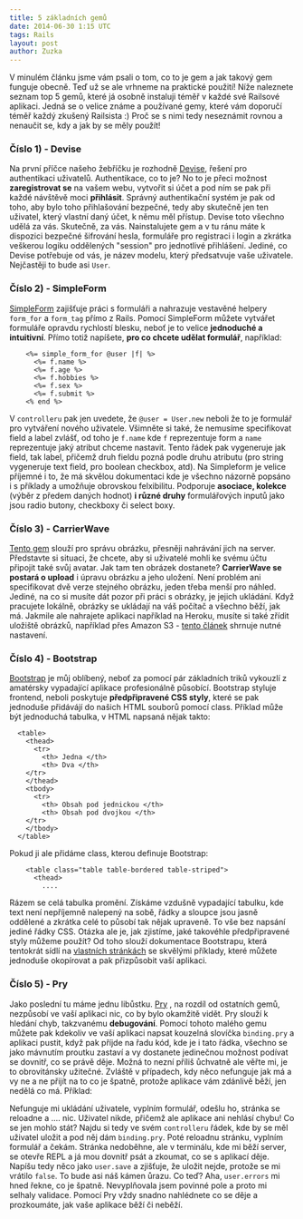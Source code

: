 ```yaml
---
title: 5 základních gemů
date: 2014-06-30 1:15 UTC
tags: Rails
layout: post
author: Zuzka
---
```


V minulém článku jsme vám psali o tom, co to je gem a jak takový gem funguje obecně. Teď už se ale vrhneme na praktické použití! Níže naleznete seznam top 5 gemů, které já osobně instaluji téměř v každé své Railsové aplikaci. Jedná se o velice známe a používané gemy, které vám doporučí téměř každý zkušený Railsista :) Proč se s nimi tedy neseznámit rovnou a nenaučit se, kdy a jak by se měly použít! 


### Číslo 1) - Devise
Na první příčce našeho žebříčku je rozhodně [Devise](https://github.com/plataformatec/devise), řešení pro authentikaci uživatelů. Authentikace, co to je? No to je přeci možnost **zaregistrovat se** na vašem webu, vytvořit si účet a pod ním se pak při každé návštěvě moci **přihlásit**. Správný authentikační systém je pak od toho, aby bylo toho přihlašování bezpečné, tedy aby skutečně jen ten uživatel, který vlastní daný účet, k němu měl přístup. Devise toto všechno udělá za vás. Skutečně, za vás. Nainstalujete gem a v tu ránu máte k dispozici bezpečné šifrování hesla, formuláře pro registraci i login a zkrátka veškerou logiku oddělených "session" pro jednotlivé přihlášení. Jediné, co Devise potřebuje od vás, je název modelu, který předsatvuje vaše uživatele. Nejčastěji to bude asi `User`.

### Číslo 2) - SimpleForm
[SimpleForm](https://github.com/plataformatec/simple_form) zajišťuje práci s formuláři a nahrazuje vestavěné helpery `form_for` a `form_tag` přímo z Rails. Pomocí SimpleForm můžete vytvářet formuláře opravdu rychlostí blesku, neboť je to velice **jednoduché a intuitivní**. Přímo totiž napíšete, **pro co chcete udělat formulář**, například:


        <%= simple_form_for @user |f| %>
          <%= f.name %>
          <%= f.age %>
          <%= f.hobbies %>
          <%= f.sex %>
          <%= f.submit %>
        <% end %>


V `controlleru` pak jen uvedete, že `@user = User.new` neboli že to je formulář pro vytváření nového uživatele. Všimněte si také, že nemusíme specifikovat field a label zvlášť, od toho je `f.name` kde `f` reprezentuje form a `name` reprezentuje jaký atribut chceme nastavit. Tento řádek pak vygeneruje jak field, tak label, přičemž druh fieldu pozná podle druhu atributu (pro string vygeneruje text field, pro boolean checkbox, atd).
Na Simpleform je  velice příjemné i to, že má skvělou dokumentaci kde je všechno názorně popsáno i s příklady a umožňuje obrovskou felxibilitu. Podporuje **asociace, kolekce** (výběr z předem daných hodnot) **i různé druhy** formulářových inputů jako jsou radio butony, checkboxy či select boxy. 

### Číslo 3) - CarrierWave
[Tento gem](https://github.com/carrierwaveuploader/carrierwave) slouží pro správu obrázku, přesněji nahrávání jich na server. Představte si situaci, že chcete, aby si uživatelé mohli ke svému účtu připojit také svůj avatar. Jak tam ten obrázek dostanete? **CarrierWave se postará o upload** i úpravu obrázku a jeho uložení. Není problém ani specifikovat dvě verze stejného obrázku, jeden třeba menší pro náhled. Jediné, na co si musíte dát pozor při práci s obrázky, je jejich ukládání. Když pracujete lokálně, obrázky se ukládají na váš počítač a všechno běží, jak má. Jakmile ale nahrajete aplikaci například na Heroku, musíte si také zřídit uložiště obrázků, například přes Amazon S3 - [tento článek](http://blog.pardner.com/2012/01/rails-3-1-carrierwave-s3-heroku/) shrnuje nutné nastavení.

### Číslo 4) - Bootstrap
[Bootstrap](https://github.com/seyhunak/twitter-bootstrap-rails) je můj oblíbený, neboť za pomocí pár základních triků vykouzlí z amatérsky vypadající aplikace profesionálně působící. Bootstrap styluje frontend, neboli poskytuje **předpřipravené CSS styly**, které se pak jednoduše přidávájí do našich HTML souborů pomocí class. Příklad může být jednoduchá tabulka, v HTML napsaná nějak takto:

      <table>
        <thead>
          <tr>
            <th> Jedna </th>
            <th> Dva </th>
        </tr>
        </thead>
        <tbody>
          <tr>
            <th> Obsah pod jednickou </th>
            <th> Obsah pod dvojkou </th>
        </tr>
        </tbody>
      </table>


Pokud ji ale přidáme class, kterou definuje Bootstrap:


        <table class="table table-bordered table-striped">
          <thead>
            ....


Rázem se celá tabulka promění. Získáme vzdušně vypadající tabulku, kde text není nepříjemně nalepený na sobě, řádky a sloupce jsou jasně oddělené a zkrátka celé to působí tak nějak upraveně. To vše bez napsání jediné řádky CSS. Otázka ale je, jak zjistíme, jaké takovéhle předpřipravené styly můžeme použít? Od toho slouží dokumentace Bootstrapu, která tentokrát sídlí na [vlastních stránkách](http://getbootstrap.com/) se skvělými příklady, které můžete jednoduše okopírovat a pak přizpůsobit vaší aplikaci. 

### Číslo 5) - Pry
Jako poslední tu máme jednu libůstku. [Pry](https://github.com/pry/pry) , na rozdíl od ostatních gemů, nezpůsobí ve vaší aplikaci nic, co by bylo okamžitě vidět. Pry slouží k hledání chyb, takzvanému **debugování**. Pomocí tohoto malého gemu můžete pak kdekoliv ve vaší aplikaci napsat kouzelná slovíčka `binding.pry` a aplikaci pustit, když pak příjde na řadu kód, kde je i tato řádka, všechno se jako mávnutím proutku zastaví a vy dostanete jedinečnou možnost podívat se dovnitř, co se právě děje. Možná to nezní příliš ůchvatně ale věřte mi, je to obrovitánsky užitečné. Zvláště v případech, kdy něco nefunguje jak má a vy ne a ne přijít na to co je špatně, protože aplikace vám zdánlivě běží, jen nedělá co má. Příklad:

Nefunguje mi ukládání uživatele, vyplním formulář, odešlu ho, stránka se reloadne a .... nic. Uživatel nikde, přičemž ale aplikace ani nehlásí chybu! Co se jen mohlo stát? Najdu si tedy ve svém `controlleru` řádek, kde by se měl uživatel uložit a pod něj dám `binding.pry`. Poté reloadnu stránku, vyplním formulář a čekám. Stránka nedoběhne, ale v terminálu, kde mi běží server, se otevře REPL a já mou dovnitř psát a zkoumat, co se s aplikací děje. Napíšu tedy něco jako `user.save` a zjišťuje, že uložit nejde, protože se mi vrátilo `false`. To bude asi náš kámen ůrazu. Co teď? Aha, `user.errors` mi hned řekne, co je špatně. Nevyplňovala jsem povinné pole a proto mi selhaly validace. Pomocí Pry vždy snadno nahlédnete co se děje a prozkoumáte, jak vaše aplikace běží či neběží. 





